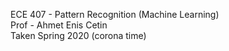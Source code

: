 ECE 407 - Pattern Recognition (Machine Learning)     
Prof - Ahmet Enis Cetin       
Taken Spring 2020 (corona time)
